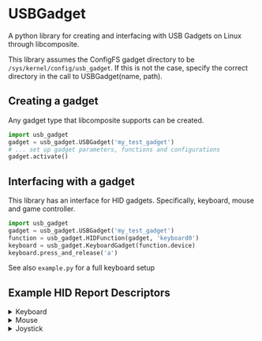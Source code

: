 # USBGadget
A python library for creating and interfacing with USB Gadgets on Linux through libcomposite.

This library assumes the ConfigFS gadget directory to be
`/sys/kernel/config/usb_gadget`.
If this is not the case, specify the correct directory in the call to USBGadget(name, path).

## Creating a gadget
Any gadget type that libcomposite supports can be created.
```python
import usb_gadget
gadget = usb_gadget.USBGadget('my_test_gadget')
# ... set up gadget parameters, functions and configurations
gadget.activate()
```

## Interfacing with a gadget
This library has an interface for HID gadgets. Specifically, keyboard, mouse and game controller.
```python
import usb_gadget
gadget = usb_gadget.USBGadget('my_test_gadget')
function = usb_gadget.HIDFunction(gadget, 'keyboard0')
keyboard = usb_gadget.KeyboardGadget(function.device)
keyboard.press_and_release('a')
```

See also `example.py` for a full keyboard setup

## Example HID Report Descriptors
<details>
  <summary>Keyboard</summary>

- 1 byte modifier keys
- 1 byte empty
- 6 bytes scancodes currently pressed keys

Report length: 8
```
0x05, 0x01,        # Usage Page (Generic Desktop Ctrls)
0x09, 0x06,        # Usage (Keyboard)
0xA1, 0x01,        # Collection (Application)
0x05, 0x07,        #   Usage Page (Kbrd/Keypad)
0x19, 0xE0,        #   Usage Minimum (0xE0)
0x29, 0xE7,        #   Usage Maximum (0xE7)
0x15, 0x00,        #   Logical Minimum (0)
0x25, 0x01,        #   Logical Maximum (1)
0x75, 0x01,        #   Report Size (1)
0x95, 0x08,        #   Report Count (8)
0x81, 0x02,        #   Input (Data,Var,Abs,No Wrap,Linear,Preferred State,No Null Position)
0x95, 0x01,        #   Report Count (1)
0x75, 0x08,        #   Report Size (8)
0x81, 0x03,        #   Input (Const,Var,Abs,No Wrap,Linear,Preferred State,No Null Position)
0x95, 0x06,        #   Report Count (6)
0x75, 0x08,        #   Report Size (8)
0x15, 0x00,        #   Logical Minimum (0)
0x25, 0x65,        #   Logical Maximum (101)
0x05, 0x07,        #   Usage Page (Kbrd/Keypad)
0x19, 0x00,        #   Usage Minimum (0x00)
0x29, 0x65,        #   Usage Maximum (0x65)
0x81, 0x00,        #   Input (Data,Array,Abs,No Wrap,Linear,Preferred State,No Null Position)
0xC0,              # End Collection
```
</details>
<details>
  <summary>Mouse</summary>

- 1 byte currently pressed buttons
- 2 bytes X movement
- 2 bytes Y movement
- 1 byte vertical scroll wheel
- 1 byte horizontal scroll wheel

Report length: 7
```
0x05, 0x01,        # Usage Page (Generic Desktop Ctrls)
0x09, 0x02,        # Usage (Mouse)
0xA1, 0x01,        # Collection (Application)
0x05, 0x09,        #   Usage Page (Button)
0x19, 0x01,        #   Usage Minimum (0x01)
0x29, 0x08,        #   Usage Maximum (0x08)
0x15, 0x00,        #   Logical Minimum (0)
0x25, 0x01,        #   Logical Maximum (1)
0x95, 0x08,        #   Report Count (8)
0x75, 0x01,        #   Report Size (1)
0x81, 0x02,        #   Input (Data,Var,Abs,No Wrap,Linear,Preferred State,No Null Position)
0x05, 0x01,        #   Usage Page (Generic Desktop Ctrls)
0x09, 0x30,        #   Usage (X)
0x09, 0x31,        #   Usage (Y)
0x16, 0x00, 0x80,  #   Logical Minimum (-32768)
0x26, 0xFF, 0x7F,  #   Logical Maximum (32767)
0x75, 0x10,        #   Report Size (16)
0x95, 0x02,        #   Report Count (2)
0x81, 0x06,        #   Input (Data,Var,Abs,No Wrap,Linear,Preferred State,No Null Position)
0x09, 0x38,        #   Usage (Wheel)
0x15, 0x81,        #   Logical Minimum (-127)
0x25, 0x7F,        #   Logical Maximum (127)
0x75, 0x08,        #   Report Size (8)
0x95, 0x01,        #   Report Count (1)
0x81, 0x06,        #   Input (Data,Var,Rel,No Wrap,Linear,Preferred State,No Null Position)
0x05, 0x0C,        #   Usage Page (Consumer)
0x0A, 0x38, 0x02,  #   Usage (AC Pan)
0x15, 0x81,        #   Logical Minimum (-127)
0x25, 0x7F,        #   Logical Maximum (127)
0x75, 0x08,        #   Report Size (8)
0x95, 0x01,        #   Report Count (1)
0x81, 0x06,        #   Input (Data,Var,Rel,No Wrap,Linear,Preferred State,No Null Position)
0xC0,              # End Collection
```
</details>
<details>
  <summary>Joystick</summary>

- 4 bytes joystick positions (2x XY)
- 2 bytes trigger positions (2x Z)
- 3 bytes currently pressed buttons (24 buttons total)

Report length: 9
```
0x05, 0x01,        # Usage Page (Generic Desktop Ctrls)
0x09, 0x04,        # Usage (Joystick)
0xA1, 0x01,        # Collection (Application)
0x15, 0x81,        #   Logical Minimum (-127)
0x25, 0x7F,        #   Logical Maximum (127)
0x09, 0x01,        #   Usage (Pointer)
0xA1, 0x00,        #   Collection (Physical)
0x09, 0x30,        #     Usage (X)
0x09, 0x31,        #     Usage (Y)
0x09, 0x33,        #     Usage (Rx)
0x09, 0x34,        #     Usage (Ry)
0x75, 0x08,        #     Report Size (8)
0x95, 0x04,        #     Report Count (4)
0x81, 0x02,        #     Input (Data,Var,Abs,No Wrap,Linear,Preferred State,No Null Position)
0xC0,              #   End Collection
0x15, 0x00,        #   Logical Minimum (0)
0x25, 0x7F,        #   Logical Maximum (127)
0x09, 0x01,        #   Usage (Pointer)
0xA1, 0x00,        #   Collection (Physical)
0x09, 0x32,        #     Usage (Z)
0x09, 0x35,        #     Usage (Rz)
0x75, 0x08,        #     Report Size (8)
0x95, 0x02,        #     Report Count (2)
0x81, 0x02,        #     Input (Data,Var,Abs,No Wrap,Linear,Preferred State,No Null Position)
0xC0,              #   End Collection
0xA1, 0x00,        #   Collection (Physical)
0x05, 0x09,        #     Usage Page (Button)
0x19, 0x01,        #     Usage Minimum (0x01)
0x29, 0x18,        #     Usage Maximum (0x18)
0x15, 0x00,        #     Logical Minimum (0)
0x25, 0x01,        #     Logical Maximum (1)
0x75, 0x01,        #     Report Size (1)
0x95, 0x18,        #     Report Count (24)
0x81, 0x02,        #     Input (Data,Var,Abs,No Wrap,Linear,Preferred State,No Null Position)
0xC0,              #   End Collection
0xC0,              # End Collection
```
</details>

